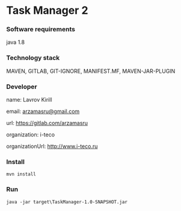 # Task Manager 2

### Software requirements ###
java 1.8

### Technology stack ###
MAVEN, GITLAB, GIT-IGNORE, MANIFEST.MF, MAVEN-JAR-PLUGIN

### Developer ###
name: Lavrov Kirill

email: arzamasru@gmail.com

url: https://gitlab.com/arzamasru

organization: i-teco

organizationUrl: http://www.i-teco.ru

### Install ###
```mvn install```

### Run ###
```java -jar target\TaskManager-1.0-SNAPSHOT.jar```
